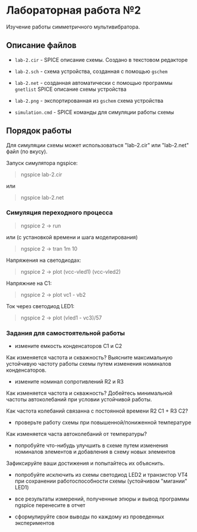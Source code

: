# Лабораторная работа №2
Изучение работы симметричного мультивибратора.

## Описание файлов

* `lab-2.cir` - SPICE описание схемы. Создано в текстовом редакторе

* `lab-2.sch` - схема устройства, созданная с помощью `gschem`

* `lab-2.net` - созданная автоматически с помощью программы `gnetlist`
SPICE описание схемы устройства

* `lab-2.png` - экспортированная из `gschem` схема устройства

* `simulation.cmd` - SPICE команды для симуляции работы схемы

## Порядок работы
Для симуляции схемы может использоваться "lab-2.cir" или "lab-2.net" файл
(по вкусу).

Запуск симулятора ngspice:

> ngspice lab-2.cir

или

> ngspice lab-2.net

### Симуляция переходного процесса

> ngspice 2 -> run

или (с установкой времени и шага моделирования)

> ngspice 2 -> tran 1m 10

Напряжения на светодиодах:

> ngspice 2 -> plot (vcc-vled1) (vcc-vled2)

Напряжние на C1:

> ngspice 2 -> plot vc1 - vb2

Ток через светодиод LED1:

> ngspice 2 -> plot (vled1 - vc3)/57

### Задания для самостоятельной работы

* измените емкость конденсаторов C1 и C2

Как изменяется частота и скважность?
Выясните максимальную устойчивую частоту работы схемы путем
изменения номиналов конденсаторов.

* измените номинал сопротивлений R2 и R3

Как изменяется частота и скважность?
Добейтесь минимальной частоты автоколебаний при условии устойчивой работы.

Как частота колебаний связанна с постоянной времени R2 C1 + R3 C2?

* проверьте работу схемы при повышенной/пониженной температуре

Как изменяется часта автоколебаний от температуры?

* попробуйте что-нибудь улучшить в схеме путем изменения номиналов элементов
и добавления в схему новых элементов

Зафиксируйте ваши достижения и попытайтесь их объяснить.

* попробуйте исключить из схемы светодиод LED2 и транзистор VT4 при
сохранении работоспособности схемы (устойчивом "мигании" LED1)

* все результаты измерений, полученные эпюры и вывод программы ngspice
перенесите в отчет

* сформулируйте свои выводы по каждому из проведенных экспериментов

